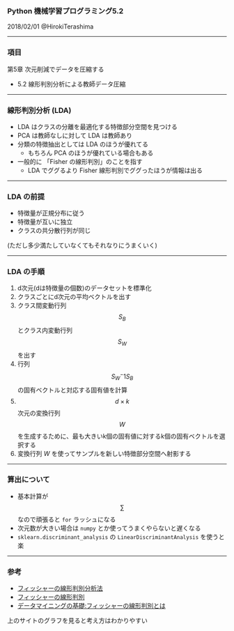 ### Python 機械学習プログラミング5.2

2018/02/01 @HirokiTerashima

---

### 項目

第5章 次元削減でデータを圧縮する
- 5.2 線形判別分析による教師データ圧縮

---

### 線形判別分析 (LDA)

- LDA はクラスの分離を最適化する特徴部分空間を見つける
- PCA は教師なしに対して LDA は教師あり
- 分類の特徴抽出としては LDA のほうが優れてる
  - もちろん PCA のほうが優れている場合もある
- 一般的に 「Fisher の線形判別」のことを指す
  - LDA でググるより Fisher 線形判別でググったほうが情報は出る

---

### LDA の前提

- 特徴量が正規分布に従う
- 特徴量が互いに独立
- クラスの共分散行列が同じ

(ただし多少満たしていなくてもそれなりにうまくいく)

---

### LDA の手順

1. d次元(dは特徴量の個数)のデータセットを標準化
2. クラスごとにd次元の平均ベクトルを出す
3. クラス間変動行列 $$S_B$$ とクラス内変動行列 $$S_W$$ を出す
4. 行列 $$S_W^-1 S_B$$ の固有ベクトルと対応する固有値を計算
5. $$d \times k$$ 次元の変換行列 $$W$$ を生成するために、最も大きいk個の固有値に対するk個の固有ベクトルを選択する
6. 変換行列 $W$ を使ってサンプルを新しい特徴部分空間へ射影する

---

### 算出について

- 基本計算が $$\sum$$ なので頑張ると `for` ラッシュになる
- 次元数が大きい場合は `numpy` とか使ってうまくやらないと遅くなる
- `sklearn.discriminant_analysis` の `LinearDiscriminantAnalysis` を使うと楽

---

### 参考

- [フィッシャーの線形判別分析法](https://qiita.com/pira/items/4c84399671be2cb598e4)
- [フィッシャーの線形判別](http://aidiary.hatenablog.com/entry/20100425/1272158587)
- [データマイニングの基礎:フィッシャーの線形判別とは](https://ameblo.jp/cyberanalyst/entry-11875422734.html)

上のサイトのグラフを見ると考え方はわかりやすい
